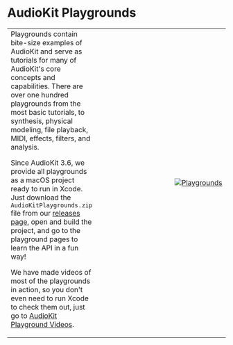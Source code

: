 # AudioKit Playgrounds

<table>
<tr>
<td>
Playgrounds contain bite-size examples of AudioKit and serve as tutorials for many of AudioKit's core concepts and capabilities.  There are over one hundred playgrounds from the most basic tutorials, to synthesis, physical modeling, file playback, MIDI, effects, filters, and analysis.

Since AudioKit 3.6, we provide all playgrounds as a macOS project ready to run in Xcode. Just download the `AudioKitPlaygrounds.zip` file from our [releases page](https://github.com/audiokit/AudioKit/releases), open and build the project, and go to the playground pages to learn the API in a fun way!

We have made videos of most of the playgrounds in action, so you don't even need to run Xcode to check them out, just go to [AudioKit Playground Videos](http://audiokit.io/playgrounds/).
</td>
<td width=320 align=right>

[![Playgrounds](http://audiokit.io/examples/playgrounds.jpg)](http://audiokit.io/playgrounds/)

</td>
</tr>
</table>